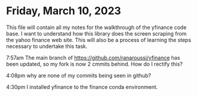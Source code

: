 # Friday, March 10, 2023

This file will contain all my notes for the walkthrough of the yfinance code base. I want to understand how this library does the screen scraping from the yahoo finance web site. This will also be a process of learning the steps necessary to undertake this task. 

7:57am The main branch of https://github.com/ranaroussi/yfinance has been updated, so my fork is now 2 cmmits behind. How do I rectify this?

4:08pm why are none of my commits being seen in github?

4:30pm I installed yfinance to the finance conda environment. 